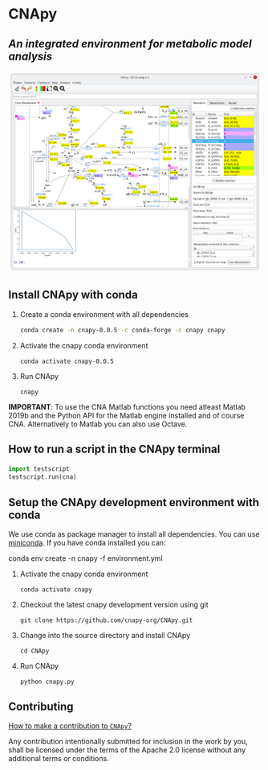 # CNApy 

## *An integrated environment for metabolic model analysis*

![CNApy screenshot](screenshot.png)

## Install CNApy with conda

1. Create a conda environment with all dependencies
    ```sh
    conda create -n cnapy-0.0.5 -c conda-forge -c cnapy cnapy
    ```

2. Activate the cnapy conda environment
    ```
    conda activate cnapy-0.0.5
    ```

3. Run CNApy
    ```
    cnapy
    ```

**IMPORTANT**: To use the CNA Matlab functions you need atleast Matlab 2019b and the Python API for the Matlab engine installed and of course CNA. Alternatively to Matlab you can also use Octave.


## How to run a script in the CNApy terminal

```python
import testscript
testscript.run(cna)
```


## Setup the CNApy development environment with conda

We use conda as package manager to install all dependencies. You can use [miniconda](https://docs.conda.io/en/latest/miniconda.html).
If you have conda installed you can:

  conda env create -n cnapy -f environment.yml


1. Activate the cnapy conda environment
    ```
    conda activate cnapy
    ```

2. Checkout the latest cnapy development version using git
    ```   
    git clone https://github.com/cnapy-org/CNApy.git
    ```

3. Change into the source directory and install CNApy
    ```  
    cd CNApy
    ```

4. Run CNApy
    ```      
    python cnapy.py
    ```




## Contributing

[How to make a contribution to `CNApy`?](https://github.com/cnapy-org/CNApy/blob/master/CONTRIBUTING.md)

Any contribution intentionally submitted for inclusion in the work by you, shall be licensed under the terms of the Apache 2.0 license without any additional terms or conditions.
